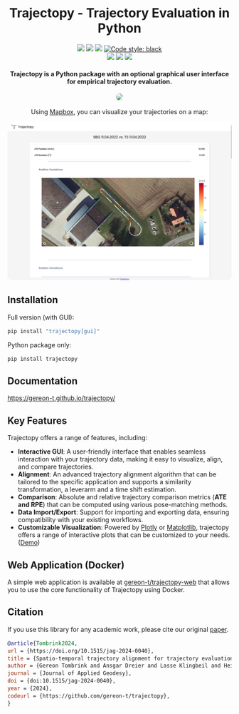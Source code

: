 <div align="center">
    <h1>Trajectopy - Trajectory Evaluation in Python</h1>
    <a href="https://github.com/gereon-t/trajectopy/releases"><img src="https://img.shields.io/github/v/release/gereon-t/trajectopy?label=version" /></a>
    <a href="https://www.python.org/downloads/"><img src="https://img.shields.io/badge/python-3.9+-blue.svg" /></a>
    <a href="https://github.com/gereon-t/trajectopy/blob/main/LICENSE"><img src="https://img.shields.io/github/license/gereon-t/trajectopy" /></a>
    <a href="https://github.com/psf/black"><img alt="Code style: black" src="https://img.shields.io/badge/code%20style-black-000000.svg"></a>
    <br />
    <a href="https://github.com/gereon-t/trajectopy"><img src="https://img.shields.io/badge/Windows-0078D6?st&logo=windows&logoColor=white" /></a>
    <a href="https://github.com/gereon-t/trajectopy"><img src="https://img.shields.io/badge/Linux-FCC624?logo=linux&logoColor=black" /></a>
    <a href="https://github.com/gereon-t/trajectopy"><img src="https://img.shields.io/badge/mac%20os-000000?&logo=apple&logoColor=white" /></a>

<h4>Trajectopy is a Python package with an optional graphical user interface for empirical trajectory evaluation. </h4>

<p align="center">
  <img style="border-radius: 10px;" src="https://raw.githubusercontent.com/gereon-t/trajectopy/main/.images/trajectopy_gif_low_quality.gif">
</p>

Using [Mapbox](https://www.mapbox.com/), you can visualize your trajectories on a map:

<p align="center">
  <img style="border-radius: 10px;" src=".images/plot.png">
</p>

</div>

## Installation

Full version (with GUI):

```bash
pip install "trajectopy[gui]"
```

Python package only:

```bash
pip install trajectopy
```

## Documentation

<a href="https://gereon-t.github.io/trajectopy/" target="_blank">https://gereon-t.github.io/trajectopy/</a>

## Key Features

Trajectopy offers a range of features, including:

- __Interactive GUI__: A user-friendly interface that enables seamless interaction with your trajectory data, making it easy to visualize, align, and compare trajectories.
- __Alignment__: An advanced trajectory alignment algorithm that can be tailored to the specific application and supports a similarity transformation, a leverarm and a time shift estimation.
- __Comparison__: Absolute and relative trajectory comparison metrics (__ATE and RPE__) that can be computed using various pose-matching methods.
- __Data Import/Export__: Support for importing and exporting data, ensuring compatibility with your existing workflows.
- __Customizable Visualization__: Powered by [Plotly](https://plotly.com/) or [Matplotlib](https://matplotlib.org/), trajectopy offers a range of interactive plots that can be customized to your needs. ([Demo](https://htmlpreview.github.io/?https://github.com/gereon-t/trajectopy/blob/main/example_data/report.html))

## Web Application (Docker)

A simple web application is available at [gereon-t/trajectopy-web](https://github.com/gereon-t/trajectopy-web) that allows you to use the core functionality of Trajectopy using Docker.

## Citation

If you use this library for any academic work, please cite our original [paper](https://www.degruyter.com/document/doi/10.1515/jag-2024-0040/html).

```bibtex
@article{Tombrink2024,
url = {https://doi.org/10.1515/jag-2024-0040},
title = {Spatio-temporal trajectory alignment for trajectory evaluation},
author = {Gereon Tombrink and Ansgar Dreier and Lasse Klingbeil and Heiner Kuhlmann},
journal = {Journal of Applied Geodesy},
doi = {doi:10.1515/jag-2024-0040},
year = {2024},
codeurl = {https://github.com/gereon-t/trajectopy},
}
```